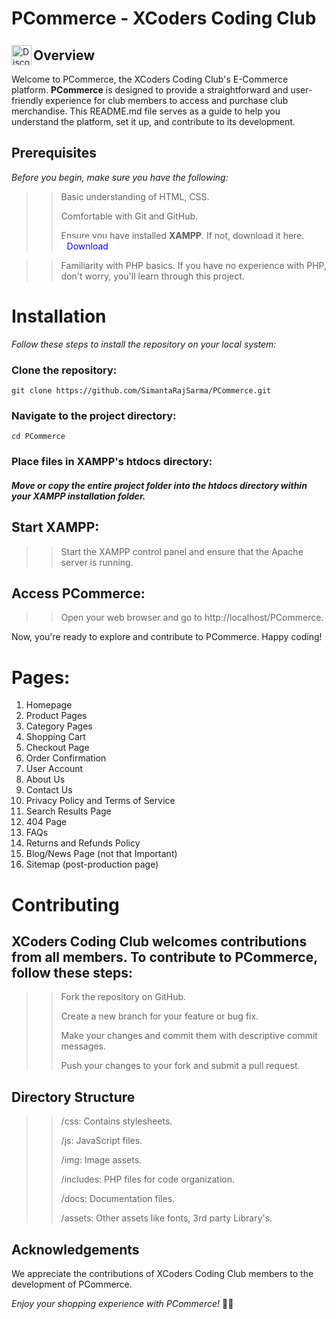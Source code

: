 # PCommerce - XCoders Coding Club
[<img align="left" alt="Discord" width="32px" style="position: relative; top: 7px;"
 src="https://raw.githubusercontent.com/NNTin/discord-logo/master/src/assets/animateddiscord.svg"/>](https://discord.gg/QFKX9JEK)


## Overview
Welcome to PCommerce, the XCoders Coding Club's E-Commerce platform. **PCommerce** is designed to provide a straightforward and user-friendly experience for club members to access and purchase club merchandise. This README.md file serves as a guide to help you understand the platform, set it up, and contribute to its development.

## Prerequisites

_Before you begin, make sure you have the following:_

>> Basic understanding of HTML, CSS.
>>
>> Comfortable with Git and GitHub.
>>
>> Ensure you have installed **XAMPP**. If not, download it here.
<a href="https://sourceforge.net/projects/xampp/files/latest/download" style="background-color: white; padding: 4px 9px; color: black; text-decoration: none; border-radius: 7px; color: blue;">Download</a>


>> Familiarity with PHP basics.
>If you have no experience with PHP, don't worry, you'll learn through this project.

# Installation
_Follow these steps to install the repository on your local system:_

### Clone the repository:

  `git clone https://github.com/SimantaRajSarma/PCommerce.git`

### Navigate to the project directory:

  `cd PCommerce`

### Place files in XAMPP's htdocs directory:

##### Move or copy the entire project folder into the htdocs directory within your XAMPP installation folder.

## Start XAMPP:

>> Start the XAMPP control panel and ensure that the Apache server is running.

## Access PCommerce:

>> Open your web browser and go to http://localhost/PCommerce.

Now, you're ready to explore and contribute to PCommerce. Happy coding!


# Pages:

1. Homepage
2. Product Pages
3. Category Pages
4. Shopping Cart
5. Checkout Page
6. Order Confirmation
7. User Account
8. About Us
9. Contact Us
10. Privacy Policy and Terms of Service
11. Search Results Page
12. 404 Page
13. FAQs
14. Returns and Refunds Policy
15. Blog/News Page (not that Important)
16. Sitemap (post-production page)


# Contributing

## XCoders Coding Club welcomes contributions from all members. To contribute to PCommerce, follow these steps:

>> Fork the repository on GitHub.
>>
>> Create a new branch for your feature or bug fix.
>>
>> Make your changes and commit them with descriptive commit messages.
>>
>> Push your changes to your fork and submit a pull request.


## Directory Structure

>> /css: Contains stylesheets.
>>
>> /js: JavaScript files.
>>
>> /img: Image assets.
>>
>> /includes: PHP files for code organization.
>>
>> /docs: Documentation files.
>>
>> /assets: Other assets like fonts, 3rd party Library's.



## Acknowledgements
We appreciate the contributions of XCoders Coding Club members to the development of PCommerce.

_Enjoy your shopping experience with PCommerce!_ 🛒✨
